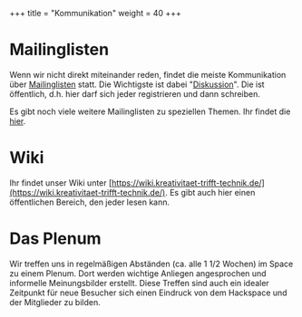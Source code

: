 +++
title = "Kommunikation"
weight = 40
+++

# Mailinglisten
Wenn wir nicht direkt miteinander reden, findet die meiste Kommunikation über [Mailinglisten](https://de.wikipedia.org/wiki/Mailingliste) statt. Die Wichtigste ist dabei "[Diskussion](https://mailman.ktt-ol.de/postorius/lists/diskussion.lists.ktt-ol.de/)". Die ist öffentlich, d.h. hier darf sich jeder registrieren und dann schreiben.

Es gibt noch viele weitere Mailinglisten zu speziellen Themen. Ihr findet die [hier](https://mailman.ktt-ol.de/postorius/lists/).

# Wiki
Ihr findet unser Wiki unter [https://wiki.kreativitaet-trifft-technik.de/](https://wiki.kreativitaet-trifft-technik.de/). Es gibt auch hier einen öffentlichen Bereich, den jeder lesen kann.

# Das Plenum
Wir treffen uns in regelmäßigen Abständen (ca. alle 1 1/2 Wochen) im Space zu einem Plenum. Dort werden wichtige Anliegen angesprochen und informelle Meinungsbilder erstellt. Diese Treffen sind auch ein idealer Zeitpunkt für neue Besucher sich einen Eindruck von dem Hackspace und der Mitglieder zu bilden.

